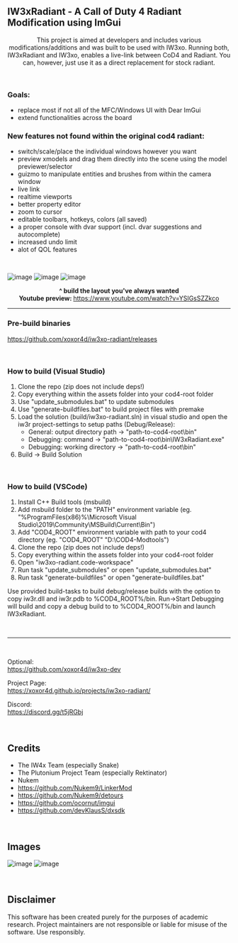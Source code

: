 ## IW3xRadiant - A Call of Duty 4 Radiant Modification using ImGui

<p align="center">
	This project is aimed at developers and includes various modifications/additions and was built to be used with IW3xo.  
Running both, IW3xRadiant and IW3xo, enables a live-link between CoD4 and Radiant. You can, however, just use it as a direct replacement for stock radiant.

</p>

<br>

### Goals:
- replace most if not all of the MFC/Windows UI with Dear ImGui
- extend functionalities across the board

### New features not found within the original cod4 radiant:
- switch/scale/place the individual windows however you want
- preview xmodels and drag them directly into the scene using the model previewer/selector
- guizmo to manipulate entities and brushes from within the camera window
- live link
- realtime viewports
- better property editor 
- zoom to cursor
- editable toolbars, hotkeys, colors (all saved)
- a proper console with dvar support (incl. dvar suggestions and autocomplete)
- increased undo limit
- alot of QOL features

<br>

![image](https://user-images.githubusercontent.com/45299104/136064749-f4dcde48-5e08-4d1e-8c9d-5ffc3e9e54cc.jpg)
![image](https://user-images.githubusercontent.com/45299104/136065983-e049e9c6-eb5f-43bf-83a0-7c51f6394a16.jpg)
![image](https://user-images.githubusercontent.com/45299104/143088571-8a392c17-ed21-4639-9afb-f4fa492e3fca.jpg)


<p align="center">
	<b>^ build the layout you've always wanted</b><br>
    <b>Youtube preview: </b>
    <a href="https://www.youtube.com/watch?v=YSIGsSZZkco">https://www.youtube.com/watch?v=YSIGsSZZkco</a><br>
</p>

___

### Pre-build binaries
https://github.com/xoxor4d/iw3xo-radiant/releases

<br>

### How to build (Visual Studio)
1. Clone the repo (zip does not include deps!)
2. Copy everything within the assets folder into your cod4-root folder
3. Use "update_submodules.bat" to update submodules
4. Use "generate-buildfiles.bat" to build project files with premake
5. Load the solution (build/iw3xo-radiant.sln) in visual studio and open the iw3r project-settings to setup paths (Debug/Release):
   - General:   output directory path -> "path-to-cod4-root\bin\"
   - Debugging: command -> "path-to-cod4-root\bin\IW3xRadiant.exe"
   - Debugging: working directory -> "path-to-cod4-root\bin\"
6. Build -> Build Solution

<br>

### How to build (VSCode)
1. Install C++ Build tools (msbuild)
2. Add msbuild folder to the "PATH" environment variable (eg. "%ProgramFiles(x86)%\Microsoft Visual Studio\2019\Community\MSBuild\Current\Bin")
3. Add "COD4_ROOT" environment variable with path to your cod4 directory (eg. "COD4_ROOT" "D:\COD4-Modtools")
4. Clone the repo (zip does not include deps!)
5. Copy everything within the assets folder into your cod4-root folder
6. Open "iw3xo-radiant.code-workspace" 
7. Run task "update_submodules" or open "update_submodules.bat"
8. Run task "generate-buildfiles" or open "generate-buildfiles.bat"

Use provided build-tasks to build debug/release builds with the option to copy iw3r.dll and iw3r.pdb to %COD4_ROOT%/bin.
Run->Start Debugging will build and copy a debug build to to %COD4_ROOT%/bin and launch IW3xRadiant.

<br>

___

<br>

Optional:  
https://github.com/xoxor4d/iw3xo-dev

Project Page:  
https://xoxor4d.github.io/projects/iw3xo-radiant/

Discord:  
https://discord.gg/t5jRGbj

<br>

## Credits
- The IW4x Team (especially Snake)
- The Plutonium Project Team (especially Rektinator)
- Nukem
- https://github.com/Nukem9/LinkerMod
- https://github.com/Nukem9/detours
- https://github.com/ocornut/imgui
- https://github.com/devKlausS/dxsdk

<br>

## Images

![image](https://user-images.githubusercontent.com/45299104/136064807-e08d54bd-e11a-48ae-a01d-1fe87fc4159c.jpg)
![image](https://user-images.githubusercontent.com/45299104/131264943-5bbb6cca-1853-4c77-b520-3ba76384abc5.png)

<br>

## Disclaimer
This software has been created purely for the purposes of academic research. Project maintainers are not responsible or liable for misuse of the software. Use responsibly.
